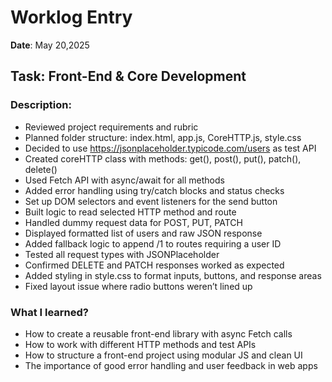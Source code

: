 # Worklog Entry

**Date**: May 20,2025

## Task: Front-End & Core Development

### Description:
- Reviewed project requirements and rubric
- Planned folder structure: index.html, app.js, CoreHTTP.js, style.css
- Decided to use https://jsonplaceholder.typicode.com/users as test API
- Created coreHTTP class with methods: get(), post(), put(), patch(), delete()
- Used Fetch API with async/await for all methods
- Added error handling using try/catch blocks and status checks
- Set up DOM selectors and event listeners for the send button
- Built logic to read selected HTTP method and route
- Handled dummy request data for POST, PUT, PATCH
- Displayed formatted list of users and raw JSON response
- Added fallback logic to append /1 to routes requiring a user ID
- Tested all request types with JSONPlaceholder
- Confirmed DELETE and PATCH responses worked as expected
- Added styling in style.css to format inputs, buttons, and response areas
- Fixed layout issue where radio buttons weren’t lined up

### What I learned?
- How to create a reusable front-end library with async Fetch calls
- How to work with different HTTP methods and test APIs
- How to structure a front-end project using modular JS and clean UI
- The importance of good error handling and user feedback in web apps
